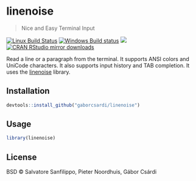 


# linenoise

> Nice and Easy Terminal Input

[![Linux Build Status](https://travis-ci.org/gaborcsardi/linenoise.svg?branch=master)](https://travis-ci.org/gaborcsardi/linenoise)
[![Windows Build status](https://ci.appveyor.com/api/projects/status/github/gaborcsardi/linenoise?svg=true)](https://ci.appveyor.com/project/gaborcsardi/linenoise)
[![](http://www.r-pkg.org/badges/version/linenoise)](http://www.r-pkg.org/pkg/linenoise)
[![CRAN RStudio mirror downloads](http://cranlogs.r-pkg.org/badges/linenoise)](http://www.r-pkg.org/pkg/linenoise)


Read a line or a paragraph from the terminal. It supports ANSI colors and
UniCode characters. It also supports input history and TAB completion.
It uses the [linenoise](https://github.com/antirez/linenoise.git) library.

## Installation


```r
devtools::install_github("gaborcsardi/linenoise")
```

## Usage


```r
library(linenoise)
```

## License

BSD © Salvatore Sanfilippo, Pieter Noordhuis, Gábor Csárdi
